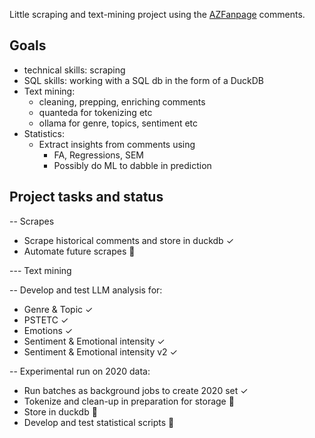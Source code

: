 Little scraping and text-mining project using the [AZFanpage](https://www.azfanpage.nl/) comments.

## Goals

- technical skills: scraping
- SQL skills: working with a SQL db in the form of a DuckDB
- Text mining:
	- cleaning, prepping, enriching comments
	- quanteda for tokenizing etc
	- ollama for genre, topics, sentiment etc
- Statistics:
	- Extract insights from comments using
		- FA, Regressions, SEM
		- Possibly do ML to dabble in prediction

## Project tasks and status

-- Scrapes
- Scrape historical comments and store in duckdb ✓
- Automate future scrapes 🛑

--- Text mining

-- Develop and test LLM analysis for:
- Genre & Topic ✓
- PSTETC ✓
- Emotions ✓
- Sentiment & Emotional intensity ✓
- Sentiment & Emotional intensity v2 ✓

-- Experimental run on 2020 data:
- Run batches as background jobs to create 2020 set ✓
- Tokenize and clean-up in preparation for storage 🛑
- Store in duckdb 🛑
- Develop and test statistical scripts 🛑
